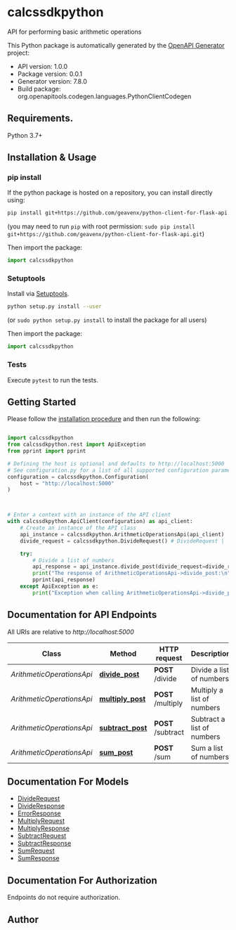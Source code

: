 # calcssdkpython
API for performing basic arithmetic operations

This Python package is automatically generated by the [OpenAPI Generator](https://openapi-generator.tech) project:

- API version: 1.0.0
- Package version: 0.0.1
- Generator version: 7.8.0
- Build package: org.openapitools.codegen.languages.PythonClientCodegen

## Requirements.

Python 3.7+

## Installation & Usage
### pip install

If the python package is hosted on a repository, you can install directly using:

```sh
pip install git+https://github.com/geavenx/python-client-for-flask-api.git
```
(you may need to run `pip` with root permission: `sudo pip install git+https://github.com/geavenx/python-client-for-flask-api.git`)

Then import the package:
```python
import calcssdkpython
```

### Setuptools

Install via [Setuptools](http://pypi.python.org/pypi/setuptools).

```sh
python setup.py install --user
```
(or `sudo python setup.py install` to install the package for all users)

Then import the package:
```python
import calcssdkpython
```

### Tests

Execute `pytest` to run the tests.

## Getting Started

Please follow the [installation procedure](#installation--usage) and then run the following:

```python

import calcssdkpython
from calcssdkpython.rest import ApiException
from pprint import pprint

# Defining the host is optional and defaults to http://localhost:5000
# See configuration.py for a list of all supported configuration parameters.
configuration = calcssdkpython.Configuration(
    host = "http://localhost:5000"
)



# Enter a context with an instance of the API client
with calcssdkpython.ApiClient(configuration) as api_client:
    # Create an instance of the API class
    api_instance = calcssdkpython.ArithmeticOperationsApi(api_client)
    divide_request = calcssdkpython.DivideRequest() # DivideRequest |  (optional)

    try:
        # Divide a list of numbers
        api_response = api_instance.divide_post(divide_request=divide_request)
        print("The response of ArithmeticOperationsApi->divide_post:\n")
        pprint(api_response)
    except ApiException as e:
        print("Exception when calling ArithmeticOperationsApi->divide_post: %s\n" % e)

```

## Documentation for API Endpoints

All URIs are relative to *http://localhost:5000*

Class | Method | HTTP request | Description
------------ | ------------- | ------------- | -------------
*ArithmeticOperationsApi* | [**divide_post**](docs/ArithmeticOperationsApi.md#divide_post) | **POST** /divide | Divide a list of numbers
*ArithmeticOperationsApi* | [**multiply_post**](docs/ArithmeticOperationsApi.md#multiply_post) | **POST** /multiply | Multiply a list of numbers
*ArithmeticOperationsApi* | [**subtract_post**](docs/ArithmeticOperationsApi.md#subtract_post) | **POST** /subtract | Subtract a list of numbers
*ArithmeticOperationsApi* | [**sum_post**](docs/ArithmeticOperationsApi.md#sum_post) | **POST** /sum | Sum a list of numbers


## Documentation For Models

 - [DivideRequest](docs/DivideRequest.md)
 - [DivideResponse](docs/DivideResponse.md)
 - [ErrorResponse](docs/ErrorResponse.md)
 - [MultiplyRequest](docs/MultiplyRequest.md)
 - [MultiplyResponse](docs/MultiplyResponse.md)
 - [SubtractRequest](docs/SubtractRequest.md)
 - [SubtractResponse](docs/SubtractResponse.md)
 - [SumRequest](docs/SumRequest.md)
 - [SumResponse](docs/SumResponse.md)


<a id="documentation-for-authorization"></a>
## Documentation For Authorization

Endpoints do not require authorization.


## Author




